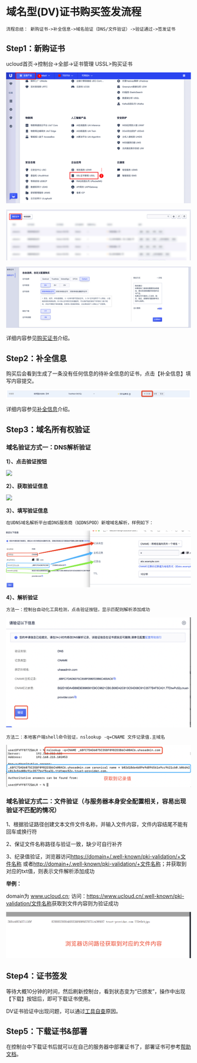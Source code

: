 

# 域名型(DV)证书购买签发流程

    流程总结： 新购证书->补全信息->域名验证（DNS/文件验证）->验证通过->签发证书


## Step1：新购证书

ucloud首页-\>控制台-\>全部-\>证书管理 USSL\>购买证书

![](/images/rk1.png)

![](/images/rk2.png)

![](/images/xzzs.png)

详细内容参见[购买证书](/ussl/operate/buy)介绍。

## Step2：补全信息

   购买后会看到生成了一条没有任何信息的待补全信息的证书，点击【补全信息】填写内容提交。

![](/images/procedure/待补全信息.png)

详细内容参见[补全信息](ussl/operate/complete)介绍。

## Step3：域名所有权验证

### 域名验证方式一：DNS解析验证

**1）、点击验证按钮**


![](/images/operate/验证按钮.png)

**2）、获取验证信息**

![](/images/procedure/dns验证.png)

**3）、填写验证信息**

    在UDNS域名解析平台或DNS服务商（如DNSPOD）新增域名解析，样例如下：

![](/images/procedure/cname解析添加.png)

**4）、解析验证**

    方法一：控制台自动化工具检测，点击验证按钮，显示匹配则解析添加成功
   
![](/images/procedure/Cname解析验证按钮.png)
    
    方法二：本地客户端shell命令验证，nslookup -q=CNAME 文件记录值.主域名
    
![](/images/procedure/cname手动解析验证.png)
   



### 域名验证方式二：文件验证（与服务器本身安全配置相关，容易出现验证不匹配的情况）



1、根据验证路径创建文本文件文件名称，并输入文件内容，文件内容结尾不能有回车或换行符

2、保证文件名称路径与验证一致，缺少可自行补齐


3、纪录值验证，浏览器访问<https://domain+/.well-known/pki-validation/+文件名称> 或者<http://domain+/.well-known/pki-validation/+文件名称>；并获取到对应的txt值，则表示文件解析添加成功


**举例：** 

domain为 www.ucloud.cn; 访问：<https://www.ucloud.cn/.well-known/pki-validation/文件名称>获取到文件内容则为验证成功

![](/images/procedure/文件解析验证.png)


## Step4：证书签发

等待大概10分钟的时间，然后刷新控制台，看到状态变为“已颁发”，操作中出现【下载】按钮后，即可下载证书使用。

DV证书验证中出现问题，可以通过[工具自查](ussl/faq/dv)原因。

## Step5：下载证书&部署

在控制台中下载证书后就可以在自己的服务器中部署证书了，部署证书可参考[帮助文档](ussl/install)。

